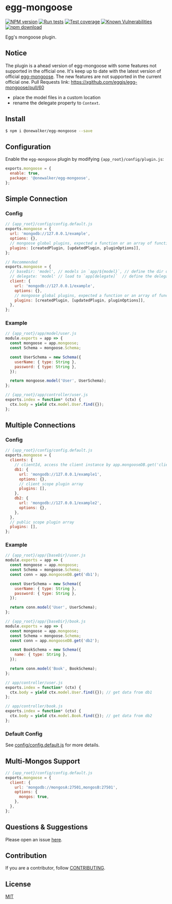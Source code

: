 # egg-mongoose

[![NPM version][npm-image]][npm-url]
[![Run tests](https://github.com/eggjs/egg-mongoose/actions/workflows/autoUnitTest.yml/badge.svg)](https://github.com/oneWalker/egg-mongoose/actions/workflows/autoUnitTest.yml)
[![Test coverage][codecov-image]][codecov-url]
[![Known Vulnerabilities][snyk-image]][snyk-url]
[![npm download][download-image]][download-url]

[npm-image]: https://img.shields.io/npm/v/@onewalker/egg-mongoose.svg?style=flat-square
[npm-url]: https://www.npmjs.com/package/@onewalker/egg-mongoose
[codecov-image]: https://img.shields.io/codecov/c/github/oneWalker/egg-mongoose.svg?style=flat-square
[codecov-url]: https://app.codecov.io/github/oneWalker/egg-mongoose?branch=cur-publish-dev
[snyk-image]: https://snyk.io/test/npm/egg-mongoose/badge.svg?style=flat-square
[snyk-url]: https://snyk.io/test/npm/egg-mongoose
[download-image]: https://img.shields.io/npm/dm/@onewalker/egg-mongoose.svg?style=flat-square
[download-url]: https://www.npmjs.com/package/@onewalker/egg-mongoose


Egg's mongoose plugin.

## Notice
The plugin is a ahead version of egg-mongoose with some features not supported in the official one.
It's keep up to date with the latest version of official [egg-mongoose](https://github.com/eggjs/egg-mongoose).
The new features are not supported in the current official one. Pull Requests link: https://xgithub.com/eggjs/egg-mongoose/pull/60 
- place the model files in a custom location
- rename the delegate property to `Context`. 


## Install

```bash
$ npm i @onewalker/egg-mongoose --save
```

## Configuration

Enable the `egg-mongoose` plugin by modifying `{app_root}/config/plugin.js`:

```js
exports.mongoose = {
  enable: true,
  package: '@onewalker/egg-mongoose',
};
```

## Simple Connection

### Config

```js
// {app_root}/config/config.default.js
exports.mongoose = {
  url: 'mongodb://127.0.0.1/example',
  options: {},
  // mongoose global plugins, expected a function or an array of function and options
  plugins: [createdPlugin, [updatedPlugin, pluginOptions]],
};

// Recommended
exports.mongoose = {
  // baseDir: 'model', // models in `app/${model}`, // define the dir of model
  // delegate: 'model' // load to `app[delegate]`  // define the delegate
  client: {
    url: 'mongodb://127.0.0.1/example',
    options: {},
    // mongoose global plugins, expected a function or an array of function and options
    plugins: [createdPlugin, [updatedPlugin, pluginOptions]],
  },
};
```

### Example

```js
// {app_root}/app/model/user.js
module.exports = app => {
  const mongoose = app.mongoose;
  const Schema = mongoose.Schema;

  const UserSchema = new Schema({
    userName: { type: String },
    password: { type: String },
  });

  return mongoose.model('User', UserSchema);
};

// {app_root}/app/controller/user.js
exports.index = function* (ctx) {
  ctx.body = yield ctx.model.User.find({});
};
```

## Multiple Connections

### Config

```js
// {app_root}/config/config.default.js
exports.mongoose = {
  clients: {
    // clientId, access the client instance by app.mongooseDB.get('clientId')
    db1: {
      url: 'mongodb://127.0.0.1/example1',
      options: {},
      // client scope plugin array
      plugins: [],
    },
    db2: {
      url: 'mongodb://127.0.0.1/example2',
      options: {},
    },
  },
  // public scope plugin array
  plugins: [],
};
```

### Example

```js
// {app_root}/app/{baseDir}/user.js
module.exports = app => {
  const mongoose = app.mongoose;
  const Schema = mongoose.Schema;
  const conn = app.mongooseDB.get('db1');

  const UserSchema = new Schema({
    userName: { type: String },
    password: { type: String },
  });

  return conn.model('User', UserSchema);
};

// {app_root}/app/{baseDir}/book.js
module.exports = app => {
  const mongoose = app.mongoose;
  const Schema = mongoose.Schema;
  const conn = app.mongooseDB.get('db2');

  const BookSchema = new Schema({
    name: { type: String },
  });

  return conn.model('Book', BookSchema);
};

// app/controller/user.js
exports.index = function* (ctx) {
  ctx.body = yield ctx.model.User.find({}); // get data from db1
};

// app/controller/book.js
exports.index = function* (ctx) {
  ctx.body = yield ctx.model.Book.find({}); // get data from db2
};
```

### Default Config

See [config/config.default.js](config/config.default.js) for more details.

## Multi-Mongos Support

```js
// {app_root}/config/config.default.js
exports.mongoose = {
  client: {
    url: 'mongodb://mongosA:27501,mongosB:27501',
    options: {
      mongos: true,
    },
  },
};
```

## Questions & Suggestions

Please open an issue [here](https://github.com/oneWalker/egg-mongoose/issues).

## Contribution

If you are a contributor, follow [CONTRIBUTING](https://eggjs.org/zh-cn/contributing.html).

## License

[MIT](LICENSE)


